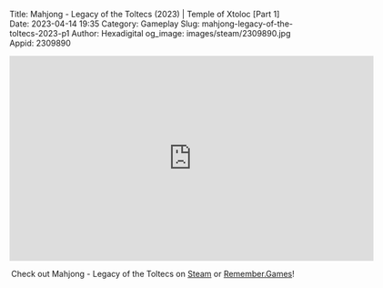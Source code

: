 Title: Mahjong - Legacy of the Toltecs (2023) | Temple of Xtoloc [Part 1]
Date: 2023-04-14 19:35
Category: Gameplay
Slug: mahjong-legacy-of-the-toltecs-2023-p1
Author: Hexadigital
og_image: images/steam/2309890.jpg
Appid: 2309890

<center><iframe src="https://www.youtube.com/embed/UxYeyXDZJ_I?feature=oembed" allow="accelerometer; autoplay; encrypted-media; gyroscope; picture-in-picture" width="640" height="360" frameborder="0"></iframe>

Check out Mahjong - Legacy of the Toltecs on [Steam](https://store.steampowered.com/app/2309890/?curator_clanid=34633900) or [Remember.Games](https://remember.games/game/7725/mahjong-legacy-of-the-toltecs/)!</center>